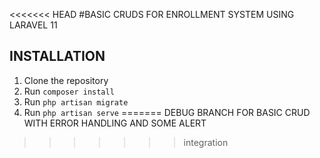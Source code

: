 <<<<<<< HEAD
#BASIC CRUDS FOR ENROLLMENT SYSTEM USING LARAVEL 11

## INSTALLATION

1. Clone the repository
2. Run `composer install`
3. Run `php artisan migrate`
4. Run `php artisan serve`
=======
DEBUG BRANCH FOR BASIC CRUD WITH ERROR HANDLING AND SOME ALERT
>>>>>>> integration
